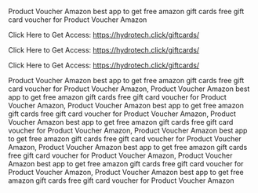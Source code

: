Product Voucher Amazon best app to get free amazon gift cards free gift card voucher for Product Voucher Amazon

Click Here to Get Access: https://hydrotech.click/giftcards/

Click Here to Get Access: https://hydrotech.click/giftcards/

Click Here to Get Access: https://hydrotech.click/giftcards/

Product Voucher Amazon best app to get free amazon gift cards free gift card voucher for Product Voucher Amazon, Product Voucher Amazon best app to get free amazon gift cards free gift card voucher for Product Voucher Amazon, Product Voucher Amazon best app to get free amazon gift cards free gift card voucher for Product Voucher Amazon, Product Voucher Amazon best app to get free amazon gift cards free gift card voucher for Product Voucher Amazon, Product Voucher Amazon best app to get free amazon gift cards free gift card voucher for Product Voucher Amazon, Product Voucher Amazon best app to get free amazon gift cards free gift card voucher for Product Voucher Amazon, Product Voucher Amazon best app to get free amazon gift cards free gift card voucher for Product Voucher Amazon, Product Voucher Amazon best app to get free amazon gift cards free gift card voucher for Product Voucher Amazon
